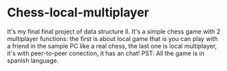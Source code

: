 # Chess-local-multiplayer
It's my final final project of data structure II. It's a simple chess game with 2 multiplayer functions: the first is about local game that is
you can play with a friend in the sample PC like a real chess, the last one is local multiplayer, it's with peer-to-peer conection, it has
an chat!
PST: All the game is in spanish language.
